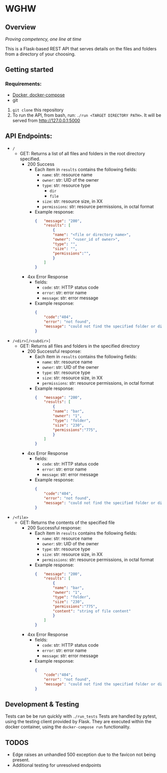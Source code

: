 # WGHW

## Overview
*Proving competency, one line at time*

This is a Flask-based REST API that serves details on the files and folders 
from a directory of your choosing.

## Getting started
### Requirements:
- [Docker, docker-compose](https://docs.docker.com/compose/install/)
- git

1. `git clone` this repository
2. To run the API, from bash, run: `./run <TARGET DIRECTORY PATH>`. It will be 
served from http://127.0.0.1:5000

## API Endpoints:

- `/`
  - GET: Returns a list of all files and folders in the root directory specified.
    - 200 Success
        - Each item in `results` contains the following fields:
            - `name`: str: resource name
            - `owner`: str: UID of the owner
            - `type`: str: resource type
                - `dir`
                - `file`
            - `size`: str: resource size, in XX
            - `permissions`: str: resource permissions, in octal format
        - Example response:
            ```json
            {   "message": "200",
                "results": [
                    {
                    "name": "<file or directory name>",
                    "owner": "<user_id of owner>",
                    "type": "",
                    "size": "",
                    "permissions":"",
                    }
                ]
            }
            ```
    - 4xx Error Response
        - fields:
            - `code`: str: HTTP status code
            - `error`: str: error name
            - `message`: str: error message
        - Example response:
            ```json
            {
                "code":"404",
                "error": "not found",
                "message": "could not find the specified folder or directory"
            }

- `/<dir>[/<subdir>]`
  - GET: Returns all files and folders in the specified directory
    - 200 Successful response:
        - Each item in `results` contains the following fields:
            - `name`: str: resource name
            - `owner`: str: UID of the owner
            - `type`: str: resource type
            - `size`: str: resource size, in XX
            - `permissions`: str: resource permissions, in octal format
        - Example response:
            ```json
            {   "message": "200",
                "results": [
                    {
                    "name": "bar",
                    "owner": "1",
                    "type": "folder",
                    "size": "230",
                    "permissions":"775",
                    }
                ]
            }
            ```
    - 4xx Error Response
        - fields:
            - `code`: str: HTTP status code
            - `error`: str: error name
            - `message`: str: error message
        - Example response:
            ```json
            {
                "code":"404",
                "error": "not found",
                "message": "could not find the specified folder or directory"
            }
- `/<file>`
  - GET: Returns the contents of the specified file
    - 200 Successful response:
        - Each item in `results` contains the following fields:
            - `name`: str: resource name
            - `owner`: str: UID of the owner
            - `type`: str: resource type
            - `size`: str: resource size, in XX
            - `permissions`: str: resource permissions, in octal format
        - Example response:
            ```json
            {   "message": "200",
                "results": [
                    {
                    "name": "bar",
                    "owner": "1",
                    "type": "folder",
                    "size": "230",
                    "permissions":"775",
                    "content": "string of file content"
                    }
                ]
            }
            ```
    - 4xx Error Response
        - fields:
            - `code`: str: HTTP status code
            - `error`: str: error name
            - `message`: str: error message
        - Example response:
            ```json
            {
                "code":"404",
                "error": "not found",
                "message": "could not find the specified folder or directory"
            }

## Development & Testing
Tests can be be run quickly with `./run_tests`
Tests are handled by pytest, using the testing client provided by Flask. They
are executed within the docker container, using the `docker-compose run`
functionality.

## TODOS
- Edge raises an unhandled 500 exception due to the favicon not being present.
- Additional testing for unresolved endpoints
